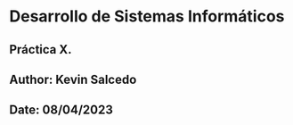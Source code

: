 # Desarrollo de Sistemas Informáticos 

## Práctica X. 
## Author: Kevin Salcedo
## Date: 08/04/2023
